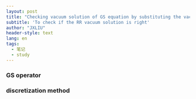 ```yaml
---
layout: post
title: "Checking vacuum solution of GS equation by substituting the vacuum solution to homogeneous GS equation"
subtitle: 'To check if the RR vacuum solution is right'
author: "JXLIU"
header-style: text
lang: en
tags:
  - 笔记
  - study
---
```


### GS operator

### discretization method
